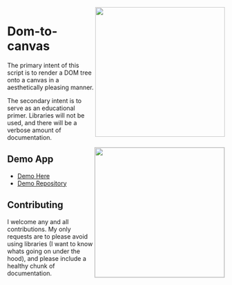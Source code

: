 <img align="right" width="300" src="https://raw.githubusercontent.com/TheIronDeveloper/dom-to-canvas/master/images/dom-to-canvas-1.jpg">

# Dom-to-canvas

The primary intent of this script is to render a DOM tree onto a canvas in a aesthetically pleasing manner.

The secondary intent is to serve as an educational primer. Libraries will not be used, and there will be a
verbose amount of documentation.

<img align="right" width="300" style="border:1px solid #ccc;" src="https://raw.githubusercontent.com/TheIronDeveloper/dom-to-canvas/master/images/dom-to-canvas-2.jpg">

## Demo App

* [Demo Here](http://dom-to-canvas.herokuapp.com/)
* [Demo Repository](https://github.com/TheIronDeveloper/dom-to-canvas/tree/demo)

## Contributing

I welcome any and all contributions. My only requests are to please avoid using libraries (I want to know
whats going on under the hood), and please include a healthy chunk of documentation.

